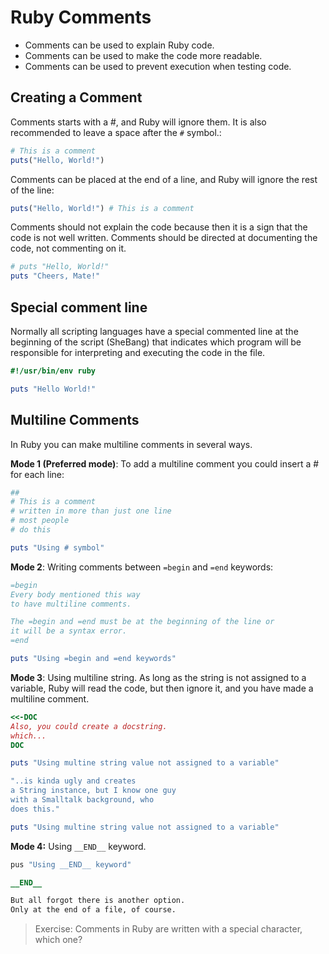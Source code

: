 
# Ruby Comments

* Comments can be used to explain Ruby code.
* Comments can be used to make the code more readable.
* Comments can be used to prevent execution when testing code.

## Creating a Comment

Comments starts with a #, and Ruby will ignore them. It is also recommended to leave a space after the `#` symbol.:

```ruby
# This is a comment
puts("Hello, World!")
```

Comments can be placed at the end of a line, and Ruby will ignore the rest of the line:

```ruby
puts("Hello, World!") # This is a comment
```

Comments should not explain the code because then it is a sign that the code is not well written. Comments should be directed at documenting the code, not commenting on it.

```ruby
# puts "Hello, World!"
puts "Cheers, Mate!"
```

## Special comment line

Normally all scripting languages have a special commented line at the beginning of the script (SheBang) that indicates which program will be responsible for interpreting and executing the code in the file.

```ruby
#!/usr/bin/env ruby

puts "Hello World!"
```

## Multiline Comments

In Ruby you can make multiline comments in several ways.

**Mode 1 (Preferred mode)**: To add a multiline comment you could insert a # for each line:

```ruby
##
# This is a comment
# written in more than just one line
# most people
# do this

puts "Using # symbol"
```

**Mode 2**: Writing comments between `=begin` and `=end` keywords:

```ruby
=begin
Every body mentioned this way
to have multiline comments.

The =begin and =end must be at the beginning of the line or
it will be a syntax error.
=end

puts "Using =begin and =end keywords"
```

**Mode 3**: Using multiline string. As long as the string is not assigned to a variable, Ruby will read the code, but then ignore it, and you have made a multiline comment.

```ruby
<<-DOC
Also, you could create a docstring.
which...
DOC

puts "Using multine string value not assigned to a variable"
```

```ruby
"..is kinda ugly and creates
a String instance, but I know one guy
with a Smalltalk background, who
does this."

puts "Using multine string value not assigned to a variable"
```

**Mode 4:** Using `__END__` keyword.

```ruby
pus "Using __END__ keyword"

__END__

But all forgot there is another option.
Only at the end of a file, of course.
```

> Exercise: Comments in Ruby are written with a special character, which one?
